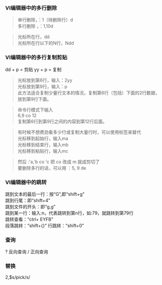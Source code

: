 ### VI编辑器中的多行删除

> 单行删除，：1（待删除行）d    
多行删除 ，：1,10d    

> 光标所在行，dd    
光标所在行以下的N行，Ndd    

### VI编辑器中的多行复制剪贴

dd + p = 剪贴
yy + p  = 复制

> 光标放到第6行，输入：2yy    
光标放到第9行，输入：p    
此方法适合复制少量行文本的情况，复制第6行（包括）下面的2行数据，放到第9行下面。    

> 命令行模式下输入    
6,9 co 12     
复制第6行到第9行之间的内容到第12行后面。    

> 有时候不想费劲看多少行或复制大量行时，可以使用标签来替代    
光标移到起始行，输入ma    
光标移到结束行，输入mb   
光标移到粘贴行，输入mc   

> 然后 :'a,'b co 'c 把 co 改成 m 就成剪切了    
要删除多行的话，可以用 ：5, 9 de    

### VI编辑器中的跳转

跳到文本的最后一行：按“G”,即“shift+g”       
跳到行尾：即“shift+4”       
跳到文件的开头：即“g,g”         
跳到某一行：输入:n，代表跳转到第n行，如:79，就跳转到第79行      
跳转查看：“ctrl+ EYFB”  
段落跳转：“shift+{}”
行跳转：“shift+0”

### 查询

? 反向查询
/ 正向查询

### 替换
2,$s/pick/s/
